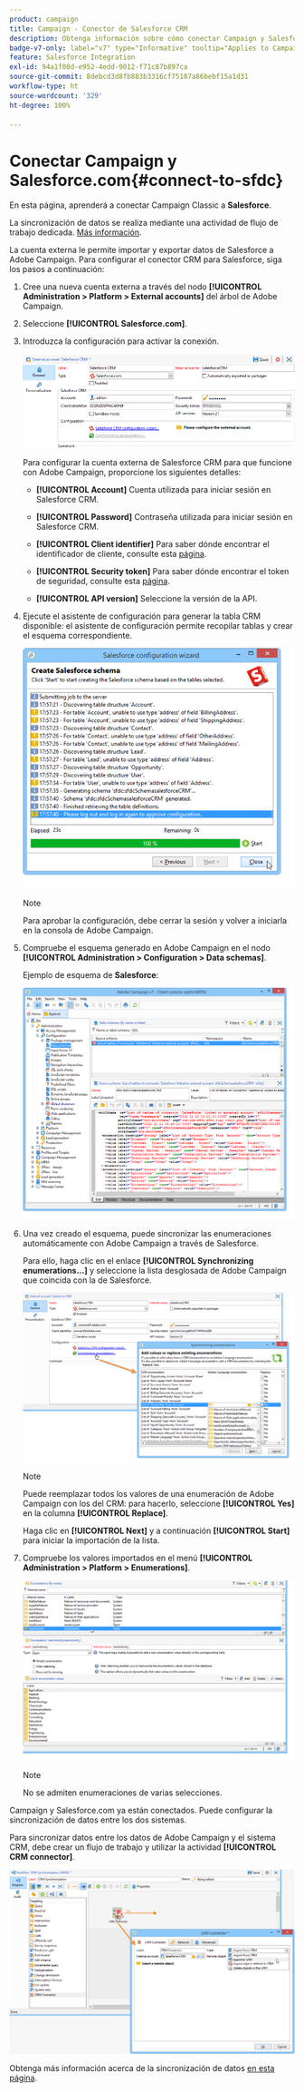 ```yaml
---
product: campaign
title: Campaign - Conector de Salesforce CRM
description: Obtenga información sobre cómo conectar Campaign y Salesforce
badge-v7-only: label="v7" type="Informative" tooltip="Applies to Campaign Classic v7 only"
feature: Salesforce Integration
exl-id: 94a1f00d-e952-4edd-9012-f71c87b897ca
source-git-commit: 8debcd3d8fb883b3316cf75187a86bebf15a1d31
workflow-type: ht
source-wordcount: '329'
ht-degree: 100%

---
```


# Conectar Campaign y Salesforce.com{#connect-to-sfdc}



En esta página, aprenderá a conectar Campaign Classic a **Salesforce**.

La sincronización de datos se realiza mediante una actividad de flujo de trabajo dedicada. [Más información](../../platform/using/crm-data-sync.md).


La cuenta externa le permite importar y exportar datos de Salesforce a Adobe Campaign.
Para configurar el conector CRM para Salesforce, siga los pasos a continuación:

1. Cree una nueva cuenta externa a través del nodo **[!UICONTROL Administration > Platform > External accounts]** del árbol de Adobe Campaign.
1. Seleccione **[!UICONTROL Salesforce.com]**.
1. Introduzca la configuración para activar la conexión.

   ![](assets/ext_account_17.png)

   Para configurar la cuenta externa de Salesforce CRM para que funcione con Adobe Campaign, proporcione los siguientes detalles:

   * **[!UICONTROL Account]**
Cuenta utilizada para iniciar sesión en Salesforce CRM.

   * **[!UICONTROL Password]**
Contraseña utilizada para iniciar sesión en Salesforce CRM.

   * **[!UICONTROL Client identifier]**
Para saber dónde encontrar el identificador de cliente, consulte esta [página](https://help.salesforce.com/articleView?id=000205876&amp;type=1).

   * **[!UICONTROL Security token]**
Para saber dónde encontrar el token de seguridad, consulte esta [página](https://help.salesforce.com/articleView?id=000205876&amp;type=1).

   * **[!UICONTROL API version]**
Seleccione la versión de la API.
1. Ejecute el asistente de configuración para generar la tabla CRM disponible: el asistente de configuración permite recopilar tablas y crear el esquema correspondiente.

   ![](assets/crm_connectors_sfdc_launch.png)

   >[!NOTE]
   >
   >Para aprobar la configuración, debe cerrar la sesión y volver a iniciarla en la consola de Adobe Campaign.

1. Compruebe el esquema generado en Adobe Campaign en el nodo **[!UICONTROL Administration > Configuration > Data schemas]**.

   Ejemplo de esquema de **Salesforce**:

   ![](assets/crm_connectors_sfdc_table.png)

1. Una vez creado el esquema, puede sincronizar las enumeraciones automáticamente con Adobe Campaign a través de Salesforce.

   Para ello, haga clic en el enlace **[!UICONTROL Synchronizing enumerations...]** y seleccione la lista desglosada de Adobe Campaign que coincida con la de Salesforce.



   ![](assets/crm_connectors_sfdc_enum.png)

   >[!NOTE]
   >
   >Puede reemplazar todos los valores de una enumeración de Adobe Campaign con los del CRM: para hacerlo, seleccione **[!UICONTROL Yes]** en la columna **[!UICONTROL Replace]**.


   Haga clic en **[!UICONTROL Next]** y a continuación **[!UICONTROL Start]** para iniciar la importación de la lista.

1. Compruebe los valores importados en el menú **[!UICONTROL Administration > Platform > Enumerations]**.

   ![](assets/crm_connectors_sfdc_exe.png)

   >[!NOTE]
   >
   > No se admiten enumeraciones de varias selecciones.

Campaign y Salesforce.com ya están conectados. Puede configurar la sincronización de datos entre los dos sistemas.

Para sincronizar datos entre los datos de Adobe Campaign y el sistema CRM, debe crear un flujo de trabajo y utilizar la actividad **[!UICONTROL CRM connector]**.

![](assets/crm_connectors_sfdc_wf.png)

Obtenga más información acerca de la sincronización de datos [en esta página](../../platform/using/crm-data-sync.md).
